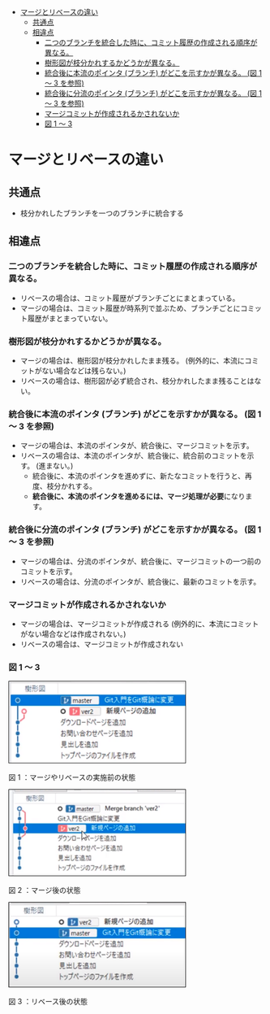 <!-- TOC START min:1 max:3 link:true asterisk:false update:true -->
- [マージとリベースの違い](#マージとリベースの違い)
  - [共通点](#共通点)
  - [相違点](#相違点)
    - [二つのブランチを統合した時に、コミット履歴の作成される順序が異なる。](#二つのブランチを統合した時にコミット履歴の作成される順序が異なる)
    - [樹形図が枝分かれするかどうかが異なる。](#樹形図が枝分かれするかどうかが異なる)
    - [統合後に本流のポインタ (ブランチ) がどこを示すかが異なる。 (図 1 ～ 3 を参照)](#統合後に本流のポインタ-ブランチ-がどこを示すかが異なる-図-1--3-を参照)
    - [統合後に分流のポインタ (ブランチ) がどこを示すかが異なる。 (図 1 ～ 3 を参照)](#統合後に分流のポインタ-ブランチ-がどこを示すかが異なる-図-1--3-を参照)
    - [マージコミットが作成されるかされないか](#マージコミットが作成されるかされないか)
    - [図 1 ～ 3](#図-1--3)
<!-- TOC END -->


# マージとリベースの違い

## 共通点

- 枝分かれしたブランチを一つのブランチに統合する


## 相違点

### 二つのブランチを統合した時に、コミット履歴の作成される順序が異なる。

- リベースの場合は、コミット履歴がブランチごとにまとまっている。
- マージの場合は、コミット履歴が時系列で並ぶため、ブランチごとにコミット履歴がまとまっていない。


### 樹形図が枝分かれするかどうかが異なる。

- マージの場合は、樹形図が枝分かれしたまま残る。 (例外的に、本流にコミットがない場合などは残らない。)
- リベースの場合は、樹形図が必ず統合され、枝分かれしたまま残ることはない。


### 統合後に本流のポインタ (ブランチ) がどこを示すかが異なる。 (図 1 ～ 3 を参照)

- マージの場合は、本流のポインタが、統合後に、マージコミットを示す。
- リベースの場合は、本流のポインタが、統合後に、統合前のコミットを示す。 (進まない。)
  - 統合後に、本流のポインタを進めずに、新たなコミットを行うと、再度、枝分かれする。
  - **統合後に、本流のポインタを進めるには、マージ処理が必要**になります。


### 統合後に分流のポインタ (ブランチ) がどこを示すかが異なる。 (図 1 ～ 3 を参照)
- マージの場合は、分流のポインタが、統合後に、マージコミットの一つ前のコミットを示す。
- リベースの場合は、分流のポインタが、統合後に、最新のコミットを示す。


### マージコミットが作成されるかされないか

- マージの場合は、マージコミットが作成される (例外的に、本流にコミットがない場合などは作成されない。)
- リベースの場合は、マージコミットが作成されない


### 図 1 ～ 3

<img src="./統合前.png" width="350">

図 1 ：マージやリベースの実施前の状態

<img src="./マージ.png" width="350">

図 2 ：マージ後の状態

<img src="./リベース.png" width="350">

図 3 ：リベース後の状態
